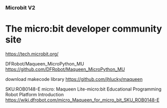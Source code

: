 ### Microbit V2
# The micro:bit developer community site
https://tech.microbit.org/

DFRobot/Maqueen_MicroPython_MU
https://github.com/DFRobot/Maqueen_MicroPython_MU

download makecode library
https://github.com/jhlucky/maqueen

SKU:ROB0148-E micro: Maqueen Lite-micro:bit Educational Programming Robot Platform
Introduction
https://wiki.dfrobot.com/micro_Maqueen_for_micro_bit_SKU_ROB0148-E
